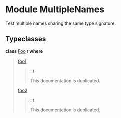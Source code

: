 # <a name="module-multiplenames-16996"></a>Module MultipleNames

Test multiple names sharing the same type signature.

## Typeclasses

<a name="class-multiplenames-foo-41670"></a>**class** [Foo](#class-multiplenames-foo-41670) t **where**

> <a name="function-multiplenames-foo1-63639"></a>[foo1](#function-multiplenames-foo1-63639)
>
> > : t
> >
> > This documentation is duplicated.
>
> <a name="function-multiplenames-foo2-604"></a>[foo2](#function-multiplenames-foo2-604)
>
> > : t
> >
> > This documentation is duplicated.
